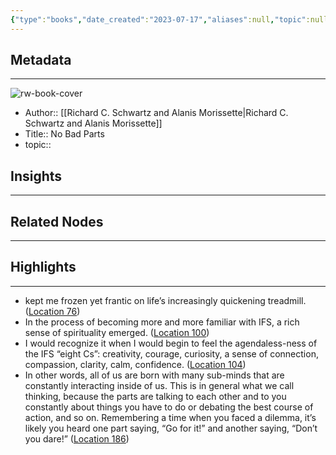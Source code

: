 ```yaml
---
{"type":"books","date_created":"2023-07-17","aliases":null,"topic":null,"url":null,"layout":null,"banner":null,"dg-publish":true,"tags":null,"permalink":"/300-biblio/100-books/no-bad-parts/","dgPassFrontmatter":true,"created":"2023-10-20T12:44:19.000-05:00","updated":"2023-10-20T12:44:19.000-05:00"}
---
```


## Metadata
---
![rw-book-cover](https://m.media-amazon.com/images/I/71YCnTproES._SY160.jpg)
- Author:: [[Richard C. Schwartz and Alanis Morissette\|Richard C. Schwartz and Alanis Morissette]]
- Title:: No Bad Parts
- topic::  



## Insights
---
## Related Nodes
---

## Highlights 
---
- kept me frozen yet frantic on life’s increasingly quickening treadmill. ([Location 76](https://readwise.io/to_kindle?action=open&asin=B096NHMV2R&location=76))
- In the process of becoming more and more familiar with IFS, a rich sense of spirituality emerged. ([Location 100](https://readwise.io/to_kindle?action=open&asin=B096NHMV2R&location=100))
- I would recognize it when I would begin to feel the agendaless-ness of the IFS “eight Cs”: creativity, courage, curiosity, a sense of connection, compassion, clarity, calm, confidence. ([Location 104](https://readwise.io/to_kindle?action=open&asin=B096NHMV2R&location=104))
- In other words, all of us are born with many sub-minds that are constantly interacting inside of us. This is in general what we call thinking, because the parts are talking to each other and to you constantly about things you have to do or debating the best course of action, and so on. Remembering a time when you faced a dilemma, it’s likely you heard one part saying, “Go for it!” and another saying, “Don’t you dare!” ([Location 186](https://readwise.io/to_kindle?action=open&asin=B096NHMV2R&location=186))
